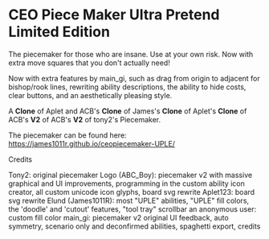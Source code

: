 # CEO Piece Maker Ultra Pretend Limited Edition
The piecemaker for those who are insane. Use at your own risk. Now with extra move squares that you don't actually need!

Now with extra features by main_gi, such as drag from origin to adjacent for bishop/rook lines, rewriting ability descriptions, the ability to hide costs, clear buttons, and an aesthetically pleasing style.

A __Clone__ of Aplet and ACB's __Clone__ of James's __Clone__ of Aplet's __Clone__ of ACB's __V2__ of ACB's __V2__ of tony2's Piecemaker.

The piecemaker can be found here: https://james1011r.github.io/ceopiecemaker-UPLE/

Credits

Tony2: original piecemaker
Logo (ABC_Boy): piecemaker v2 with massive graphical and UI improvements, programming in the custom ability icon creator, all custom unicode icon glyphs, board svg rewrite Aplet123: board svg rewrite
Elund (James1011R): most "UPLE" abilities, "UPLE" fill colors, the 'doodle' and 'cutout' features, "tool tray" scrollbar
an anonymous user: custom fill color
main_gi: piecemaker v2 original UI feedback, auto symmetry, scenario only and deconfirmed abilities, spaghetti export, credits
